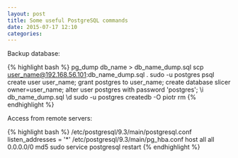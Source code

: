 ```yaml
---
layout: post
title: Some useful PostgreSQL commands
date: 2015-07-17 12:10 
categories: 
---
```

Backup database:

{% highlight bash %}
pg_dump db_name > db_name_dump.sql
scp user_name@192.168.56.101:db_name_dump.sql .
sudo -u postgres psql
create user user_name;
grant postgres to user_name;
create database slicer owner=user_name;
alter user postgres with password 'postgres';
\i db_name_dump.sql
\d
sudo -u postgres createdb -O piotr rm
{% endhighlight %}

Access from remote servers:

{% highlight bash %}
/etc/postgresql/9.3/main/postgresql.conf
listen_addresses = '*'
/etc/postgresql/9.3/main/pg_hba.conf
host    all             all             0.0.0.0/0            md5
sudo service postgresql restart
{% endhighlight %}

